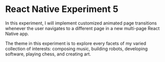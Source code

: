 # React Native Experiment 5
In this experiment, I will implement customized animated page transitions whenever the user navigates to a different page in a new multi-page React Native app.

The theme in this experiment is to explore every facets of my varied collection of interests: composing music, building robots, developing software, playing chess, and creating art.
